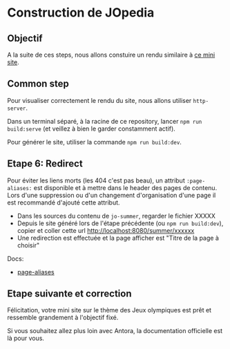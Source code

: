 # Construction de JOpedia

## Objectif

A la suite de ces steps, nous allons constuire un rendu similaire à [ce mini site](https://benjaminparisel.github.io/jopedia/).

## Common step

Pour visualiser correctement le rendu du site, nous allons utiliser `http-server`.

Dans un terminal séparé, à la racine de ce repository, lancer `npm run build:serve` (et veillez à bien le garder constamment actif).

Pour générer le site, utiliser la commande `npm run build:dev`.

## Etape 6: Redirect

Pour éviter les liens morts (les 404 c'est pas beau), un attribut `:page-aliases:` est disponible et à mettre dans le header des pages de contenu. Lors d'une suppression ou d'un changement d'organisation d'une page il est recommandé d'ajouté cette attribut.

- Dans les sources du contenu de `jo-summer`, regarder le fichier XXXXX
- Depuis le site généré lors de l'étape précédente (ou `npm run build:dev`), copier et coller cette url [http://localhost:8080/summer/xxxxxx](http://localhost:8080/summer/xxxxxx)
- Une redirection est effectuée et la page afficher est "Titre de la page à choisir"

Docs:

- [page-aliases](https://docs.antora.org/antora/latest/page/page-aliases/)

## Etape suivante et correction

Félicitation, votre mini site sur le thème des Jeux olympiques est prêt et ressemble grandement à l'objectif fixé.

Si vous souhaitez allez plus loin avec Antora, la documentation officielle est là pour vous.
